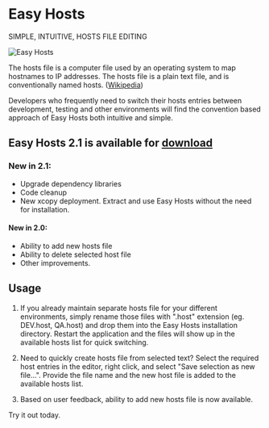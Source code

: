 # Easy Hosts

SIMPLE, INTUITIVE, HOSTS FILE EDITING

![Easy Hosts](https://pbs.twimg.com/media/CLlFWxMUkAA5dlg.png)

The hosts file is a computer file used by an operating system to map hostnames to IP addresses. The hosts file is a plain text file, and is conventionally named hosts. ([Wikipedia](http://en.wikipedia.org/wiki/Hosts_(file)))

Developers who frequently need to switch their hosts entries between development, testing and other environments will find the convention based approach of Easy Hosts both intuitive and simple.

## Easy Hosts 2.1 is available for [download](https://github.com/arbitrarybytes/easyhosts/releases/tag/v2.1)

### New in 2.1:

- Upgrade dependency libraries
- Code cleanup
- New xcopy deployment. Extract and use Easy Hosts without the need for installation.

#### New in 2.0:

- Ability to add new hosts file
- Ability to delete selected host file
- Other improvements.

## Usage
1. If you already maintain separate hosts file for your different environments, simply rename those files with ".host" extension (eg. DEV.host, QA.host) and drop them into the Easy Hosts installation directory. Restart the application and the files will show up in the available hosts list for quick switching.

2. Need to quickly create hosts file from selected text? Select the required host entries in the editor, right click, and select "Save selection as new file...". Provide the file name and the new host file is added to the available hosts list.

3. Based on user feedback, ability to add new hosts file is now available.


Try it out today.
